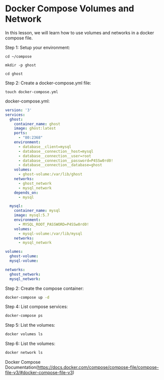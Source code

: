 # Docker Compose Volumes and Network

In this lesson, we will learn how to use volumes and networks in a docker compose file.

Step 1: Setup your environment:

```
cd ~/compose
```

```
mkdir -p ghost
```

```
cd ghost
```

Step 2: Create a docker-compose.yml file:

```
touch docker-compose.yml
```

docker-compose.yml:

```yml
version: '3'
services:
  ghost:
    container_name: ghost
    image: ghost:latest
    ports:
      - "80:2368"
    environment:
      - database__client=mysql
      - database__connection__host=mysql
      - database__connection__user=root
      - database__connection__password=P4SSw0rd0!
      - database__connection__database=ghost
    volumes:
      - ghost-volume:/var/lib/ghost
    networks:
      - ghost_network
      - mysql_network
    depends_on:
      - mysql

  mysql:
    container_name: mysql
    image: mysql:5.7
    environment:
      - MYSQL_ROOT_PASSWORD=P4SSw0rd0!
    volumes:
      - mysql-volume:/var/lib/mysql
    networks:
      - mysql_network

volumes:
  ghost-volume:
  mysql-volume:

networks:
  ghost_network:
  mysql_network:
```

Step 2: Create the compose container:

```bash
docker-compose up -d
```

Step 4: List compose services:

```bash
docker-compose ps
```

Step 5: List the volumes:

```bash
docker volumes ls
```

Step 6: List the volumes:

```bash
docker network ls
```

Docker Compose Documentation(https://docs.docker.com/compose/compose-file/compose-file-v3/#docker-compose-file-v3)
